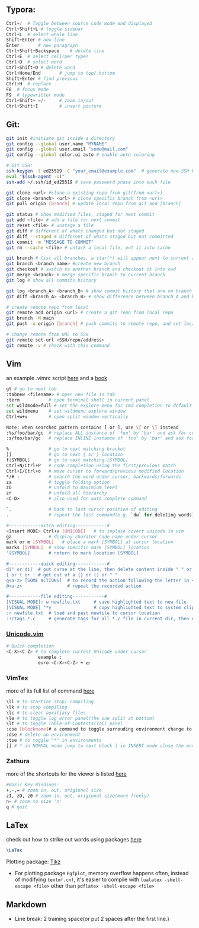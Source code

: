 
## Typora:
~~~ python
Ctrl+/	# Toggle between source code mode and displayed
Ctrl+Shift+L # toggle sidebar
Ctrl+L  # select whole line
Shift+Enter # new line
Enter 	    # new paragraph
Ctrl+Shift+Backspace 	# delete line
Ctrl+E	# select cell(per type)
Ctrl+D	# select word
Ctrl+Shift+D # delete word
Ctrl+Home/End  		# jump to top/ bottom
Shift+Enter # find previous
Ctrl+H  # replace
F8	# focus mode
F9	# typewritter mode
Ctrl+Shift+ =/-		# zoom in/out
Ctrl+Shift+I		# insert picture
~~~

## Git:
~~~bash
git init #initiate git inside a directory
git config --global user.name "MYNAME"
git config --global user.email "some@mail.com"
git config --global color.ui auto # enable auto coloring

# Git SSH:
ssh-keygen -t ed25519 -C "your_email@example.com"  # generate new SSH key, by creating pair of new file(e.g. id_ed25519, id_ed25519.pub)
eval "$(ssh-agent -s)"
ssh-add ~/.ssh/id_ed25519 # save password phase into such file

git clone <url> #clone a existing repo from git(from <url>)
git clone <branch> <url> # clone specific branch from <url>
git pull origin [branch] # update local repo from git and [branch]

git status # show modified files, staged for next commit
git add <file> # add a file for next commit
git reset <file> # unstage a file
git diff # different of whats changed but not staged
git diff --staged # different of whats staged but not committed
git commit -m "MESSAGE TO COMMIT" 
git rm --cache <file> # untack a local file, put it into cache

git branch # list all branches, a star(*) will appear next to current activate branch
git branch <branch_name> #create new branch
git checkout # switch to another branch and checkout it into cwd
git merge <branch> # merge specific branch to current branch
git log # show all commits history

git log <branch_A> <branch_B> # show commit history that are on branch_A but not branch_B
git diff <branch_A> <branch_B> # show difference between branch_A and branch_B

# create remote repo from local
git remote add origin <url> # create a git repo from local repo
git branch -M main
git push -u origin [branch] # push commits to remote repo, and set local [branch] as upstream

# change remote from URL to SSH
git remote set-url <SSH/repo/address>
git remote -v # check with this command
~~~

## Vim
an example .vimrc script [here](https://www.freecodecamp.org/news/vimrc-configuration-guide-customize-your-vim-editor/) and a [book](https://learnvimscriptthehardway.stevelosh.com/)
~~~bash
gt # go to next tab
:tabnew <filename> # open new file in tab
:term           # open terminal shell in current panel 
set wildmode=full # set the explore menu for cmd completion to default
set wildmenu    # set wildmenu explore window
Ctrl+w+v        # open split window vertically

Note: when searched pattern contains [ or ], use \[ or \] instead
:%s/foo/bar/gc  # replace ALL instance of 'foo' by 'bar' and ask for confirmation for each
:s/foo/bar/gc   # replace INLINE instance of 'foo' by 'bar' and ask for confirmation for each

%               # go to next matching bracket
]]              # go to next { or } location
f[SYMBOL]       # go to next matching [SYMBOL]
Ctrl+N/Ctrl+P   # code completion using the first/previous match
Ctrl+I/Ctrl+o   # move cursor to forward/previous modified location
*/# :           # search the word under cursor, backwards/forwards
za              # toggle folding option
zO              # unfold to maximium level
zr              # unfold all hierarchy
<C-D>           # also used for auto complete command

`.              # back to last cursor position of editing 
.               # repeat the last command(e.g. `dw` for deleting words)

#------------extra editing------------#
<Insert MODE> Ctrl+v [UNICODE]   # to inplace covert unicode in vim
ga              # display charater code name under cursor
mark or m [SYMBOL]   # place a mark [SYMBOL] at cursor location
marks [SYMBOL]  # show specific mark [SYMBOL] location
'[SYMBOL]       # return to mark location [SYMBOL]

#------------quick editing------------#
di" or di(  # put curse at the line, then delete content inside " " or ()
{ or ( or : # get out of a {} or () or " " 
q<a-z> [SOME ACTIONS]  # to record the action following the letter in <a-z> into register, press q again to end recording
@<a-z>                 # repeat the recorded action

#------------file editing------------#
[VISUAL MODE]: w newfile.txt     # save highlighted text to new file
[VISUAL MODE] "*y                # copy highlighted text to system clipboard
:r newfile.txt  # load and past newfile to cursor location
:!ctags *.c     # generate tags for all *.c file in current dir, then each function could be accessed by <C-]> or go backwards by <C-T>

~~~
### [Unicode.vim](https://github.com/chrisbra/unicode.vim)
~~~bash
# Quick completion
<C-X><C-Z> # to complete current Unicode under cursor
            example :
            euro <C-X><C-Z> ➡️ 💶
~~~
### VimTex
more of its full list of command [here](https://github.com/lervag/vimtex/blob/e323c55e9669c1adb205295b06ec4463bae5b637/doc/vimtex.txt#L669)
~~~bash
\ll # to start(or stop) compiling
\lk # to stop compiling
\lc # to clear auxiliary files
\le # to toggle log error panel(the one split at bottom)
\lt # to toggle Table-of-Contents(ToC) panel
:cse [blockname]# a command to toggle surrouding environment change to [blockname]
:dse # delete an environment
:tse # to toggle "*" in environments
]] # * in NORMAL mode jump to next block | in INSERT mode close the environment
~~~
### Zathura
more of the shortcuts for the viewer is listed [here](http://manpages.ubuntu.com/manpages/xenial/man1/zathura.1.html)
~~~bash
#Basic Key Bindings:
+,-,= # zoom in, out, origional size
zI, zO, z0 # zoom in, out, origional size(more freely)
n= # zoom to size 'n'
q # quit
~~~

## LaTex
check out how to strike out words using packages [here](https://jansoehlke.com/2010/06/strikethrough-in-latex/)
~~~tex
\LaTex
~~~

Plotting package: [Tikz](https://tikz.dev/)
* For plotting package `Pgfplot`, memory overflow happens often, instead of modifying `textmf.cnf`, it's easier to compile with `lualatex -shell-escape <file>` other than `pdflatex -shell-escape <file>` 

## Markdown
* Line break: 2 training space(or put 2 spaces after the first line.)
